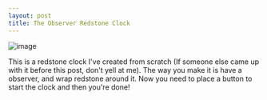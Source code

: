 ```yaml
---
layout: post
title: The Observer Redstone Clock
---
```


![image](https://www.dog2puppy-github.tk/images/IMG_0527.PNG)

This is a redstone clock I've created from scratch (If someone else came up with it before this post, don't yell at me). The way you make it is have a observer, and wrap redstone around it. Now you need to place a button to start the clock and then you're done! 
